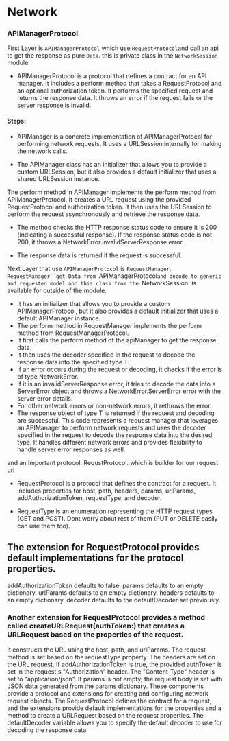 # Network

### APIManagerProtocol
First Layer is `APIManagerProtocol` which use `RequestProtocol`and call an api to get the response as pure `Data`. this is private class in the `NetworkSession` module.

- APIManagerProtocol is a protocol that defines a contract for an API manager. It includes a perform method that takes a RequestProtocol and an optional authorization token. It performs the specified request and returns the response data. It throws an error if the request fails or the server response is invalid.
#### Steps: 
- APIManager is a concrete implementation of APIManagerProtocol for performing network requests. It uses a URLSession internally for making the network calls.

- The APIManager class has an initializer that allows you to provide a custom URLSession, but it also provides a default initializer that uses a shared URLSession instance.

The perform method in APIManager implements the perform method from APIManagerProtocol. It creates a URL request using the provided RequestProtocol and authorization token. It then uses the URLSession to perform the request asynchronously and retrieve the response data.

- The method checks the HTTP response status code to ensure it is 200 (indicating a successful response). If the response status code is not 200, it throws a NetworkError.invalidServerResponse error.

- The response data is returned if the request is successful.

 
Next Layer that use `APIManagerProtocol` is `RequestManager`. `RequestManager``get Data from `APIManagerProtocol`and decode to generic and requested model and this class from the `NetworkSession` is available for outside of the module. 
- It has an initializer that allows you to provide a custom APIManagerProtocol, but it also provides a default initializer that uses a default APIManager instance.
- The perform method in RequestManager implements the perform method from RequestManagerProtocol.
- It first calls the perform method of the apiManager to get the response data.
- It then uses the decoder specified in the request to decode the response data into the specified type T.
- If an error occurs during the request or decoding, it checks if the error is of type NetworkError.
- If it is an invalidServerResponse error, it tries to decode the data into a ServerError object and throws a NetworkError.ServerError error with the server error details.
- For other network errors or non-network errors, it rethrows the error.
- The response object of type T is returned if the request and decoding are successful.
This code represents a request manager that leverages an APIManager to perform network requests and uses the decoder specified in the request to decode the response data into the desired type. It handles different network errors and provides flexibility to handle server error responses as well.   

and an Important protocol: RequstProtocol. which is builder for our request url 
- RequestProtocol is a protocol that defines the contract for a request. It includes properties for host, path, headers, params, urlParams, addAuthorizationToken, requestType, and decoder.

- RequestType is an enumeration representing the HTTP request types (GET and POST). Dont worry about rest of them (PUT or DELETE easily can use them too).

## The extension for RequestProtocol provides default implementations for the protocol properties.

addAuthorizationToken defaults to false.
params defaults to an empty dictionary.
urlParams defaults to an empty dictionary.
headers defaults to an empty dictionary.
decoder defaults to the defaultDecoder set previously.

### Another extension for RequestProtocol provides a method called createURLRequest(authToken:) that creates a URLRequest based on the properties of the request.

It constructs the URL using the host, path, and urlParams.
The request method is set based on the requestType property.
The headers are set on the URL request.
If addAuthorizationToken is true, the provided authToken is set in the request's "Authorization" header.
The "Content-Type" header is set to "application/json".
If params is not empty, the request body is set with JSON data generated from the params dictionary.
These components provide a protocol and extensions for creating and configuring network request objects. The RequestProtocol defines the contract for a request, and the extensions provide default implementations for the properties and a method to create a URLRequest based on the request properties. The defaultDecoder variable allows you to specify the default decoder to use for decoding the response data.
